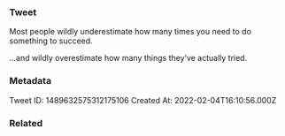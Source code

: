 ### Tweet
Most people wildly underestimate how many times you need to do something to succeed.

…and wildly overestimate how many things they’ve actually tried.

### Metadata
Tweet ID: 1489632575312175106
Created At: 2022-02-04T16:10:56.000Z

### Related

